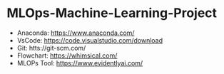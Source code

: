 # MLOps-Machine-Learning-Project

- Anaconda: https://www.anaconda.com/
- VsCode: https://code.visualstudio.com/download
- Git: htts://git-scm.com/
- Flowchart: https://whimsical.com/
- MLOPs Tool: https://www.evidentlyai.com/